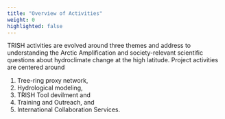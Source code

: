 ```yaml
---
title: "Overview of Activities"
weight: 0
highlighted: false
---
```


TRISH activities are evolved around three themes and address to
understanding the Arctic Amplification and society-relevant
scientific questions about hydroclimate change at the high
latitude. Project activities are centered around
1) Tree-ring proxy network,
2) Hydrological modeling,
3) TRISH Tool devilment and
4) Training and Outreach, and
5) International Collaboration Services.
